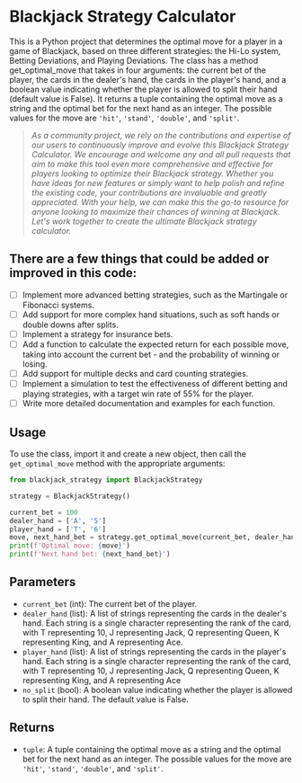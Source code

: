 # Blackjack Strategy Calculator

This is a Python project that determines the optimal move for a player in a game of Blackjack, based on three different strategies: the Hi-Lo system, Betting Deviations, and Playing Deviations. The class has a method get_optimal_move that takes in four arguments: the current bet of the player, the cards in the dealer's hand, the cards in the player's hand, and a boolean value indicating whether the player is allowed to split their hand (default value is False). It returns a tuple containing the optimal move as a string and the optimal bet for the next hand as an integer. The possible values for the move are `'hit'`, `'stand'`, `'double'`, and `'split'`.

> *As a community project, we rely on the contributions and expertise of our users to continuously improve and evolve this Blackjack Strategy Calculator. We encourage and welcome any and all pull requests that aim to make this tool even more comprehensive and effective for players looking to optimize their Blackjack strategy. Whether you have ideas for new features or simply want to help polish and refine the existing code, your contributions are invaluable and greatly appreciated. With your help, we can make this the go-to resource for anyone looking to maximize their chances of winning at Blackjack. Let's work together to create the ultimate Blackjack strategy calculator.*

## There are a few things that could be added or improved in this code:

- [ ] Implement more advanced betting strategies, such as the Martingale or Fibonacci systems.
- [ ] Add support for more complex hand situations, such as soft hands or double downs after splits.
- [ ] Implement a strategy for insurance bets.
- [ ] Add a function to calculate the expected return for each possible move, taking into account the current bet - and the probability of winning or losing.
- [ ] Add support for multiple decks and card counting strategies.
- [ ] Implement a simulation to test the effectiveness of different betting and playing strategies, with a target win rate of 55% for the player.
- [ ] Write more detailed documentation and examples for each function.

## Usage
To use the class, import it and create a new object, then call the `get_optimal_move` method with the appropriate arguments:

```Python
from blackjack_strategy import BlackjackStrategy

strategy = BlackjackStrategy()

current_bet = 100
dealer_hand = ['A', '5']
player_hand = ['T', '6']
move, next_hand_bet = strategy.get_optimal_move(current_bet, dealer_hand, player_hand)
print(f'Optimal move: {move}')
print(f'Next hand bet: {next_hand_bet}')
```

## Parameters
- `current_bet` (int): The current bet of the player.
- `dealer_hand` (list): A list of strings representing the cards in the dealer's hand. Each string is a single character representing the rank of the card, with T representing 10, J representing Jack, Q representing Queen, K representing King, and A representing Ace.
- `player_hand` (list): A list of strings representing the cards in the player's hand. Each string is a single character representing the rank of the card, with T representing 10, J representing Jack, Q representing Queen, K representing King, and A representing Ace
- `no_split` (bool): A boolean value indicating whether the player is allowed to split their hand. The default value is False.

## Returns
- `tuple`: A tuple containing the optimal move as a string and the optimal bet for the next hand as an integer. The possible values for the move are `'hit'`, `'stand'`, `'double'`, and `'split'`.
